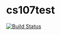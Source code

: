# cs107test
[![Build Status](https://travis-ci.com/lhx3762/cs107test.svg?branch=main)](https://travis-ci.com/lhx3762/cs107test)
